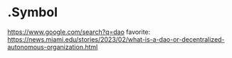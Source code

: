 # .Symbol
https://www.google.com/search?q=dao favorite: https://news.miami.edu/stories/2023/02/what-is-a-dao-or-decentralized-autonomous-organization.html

